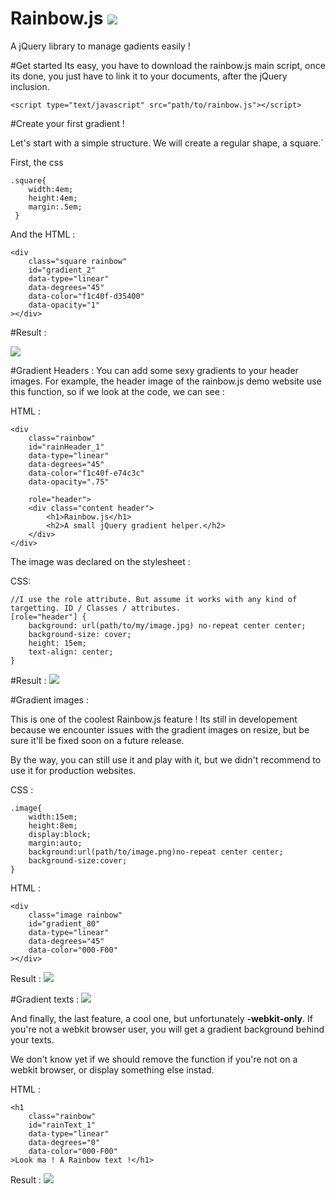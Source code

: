 Rainbow.js ![](http://img.shields.io/badge/Version-0.0.3-brightgreen.svg)
==========

A jQuery library to manage gadients easily ! 

#Get started
Its easy, you have to download the rainbow.js main script, once its done, you just have to link it to your documents, after the jQuery inclusion.

````
<script type="text/javascript" src="path/to/rainbow.js"></script>
````

#Create your first gradient !

Let's start with a simple structure. We will create a regular shape, a square.`

First, the css

````
.square{ 
	width:4em; 
	height:4em; 
	margin:.5em;
 }
````

And the HTML : 
````
<div 
	class="square rainbow" 
	id="gradient_2" 
	data-type="linear" 
	data-degrees="45" 
	data-color="f1c40f-d35400" 
	data-opacity="1" 
></div>
````

#Result : 

![](http://puu.sh/6ZyjF.png)

#Gradient Headers : 
You can add some sexy gradients to your header images. 
For example, the header image of the rainbow.js demo website use this function, so if we look at the code, we can see : 

HTML : 
````
<div 
	class="rainbow" 
	id="rainHeader_1" 
	data-type="linear" 
	data-degrees="45" 
	data-color="f1c40f-e74c3c" 
	data-opacity=".75" 

	role="header"> 
	<div class="content header">
		<h1>Rainbow.js</h1>
        <h2>A small jQuery gradient helper.</h2>
    </div>
</div>
````
The image was declared on the stylesheet : 

CSS: 
````
//I use the role attribute. But assume it works with any kind of targetting. ID / Classes / attributes.
[role="header"] {
    background: url(path/to/my/image.jpg) no-repeat center center;
    background-size: cover;
    height: 15em;
    text-align: center;
}
````
#Result :
![](http://puu.sh/70Znx.png)


#Gradient images : 

This is one of the coolest Rainbow.js feature ! Its still in developement because we encounter issues with the gradient images on resize, but be sure it'll be fixed soon on a future release. 

By the way, you can still use it and play with it, but we didn't recommend to use it for production websites. 

CSS :
````
.image{ 
	width:15em; 
	height:8em; 
	display:block; 
	margin:auto; 
	background:url(path/to/image.png)no-repeat center center; 
	background-size:cover; 
}
````
HTML : 
````
<div 
	class="image rainbow" 
	id="gradient_80" 
	data-type="linear" 
	data-degrees="45" 
	data-color="000-F00" 
></div>
````
Result : 
![](http://puu.sh/6ZyEw.png)

#Gradient texts :  ![](http://img.shields.io/badge/--Webkit---ONLY-red.svg)

And finally, the last feature, a cool one, but unfortunately **-webkit-only**. 
If you're not a webkit browser user, you will get a gradient background behind your texts. 

We don't know yet if we should remove the function if you're not on a webkit browser, or display something else instad. 

HTML : 
````
<h1 
	class="rainbow" 
	id="rainText_1" 
	data-type="linear" 
	data-degrees="0" 
	data-color="000-F00" 
>Look ma ! A Rainbow text !</h1>
````

Result : 
![](http://puu.sh/6ZyMM.png)

